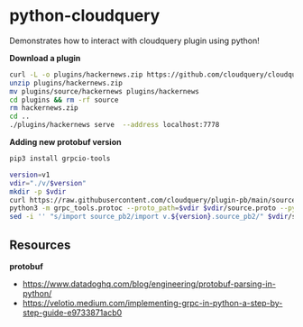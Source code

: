 # python-cloudquery
Demonstrates how to interact with cloudquery plugin using python!

**Download a plugin**  
```sh
curl -L -o plugins/hackernews.zip https://github.com/cloudquery/cloudquery/releases/download/plugins-source-hackernews-v1.3.1/hackernews_darwin_arm64.zip
unzip plugins/hackernews.zip
mv plugins/source/hackernews plugins/hackernews
cd plugins && rm -rf source 
rm hackernews.zip
cd ..
./plugins/hackernews serve  --address localhost:7778
```

**Adding new protobuf version**  
```sh
pip3 install grpcio-tools

version=v1
vdir="./v/$version"
mkdir -p $vdir
curl https://raw.githubusercontent.com/cloudquery/plugin-pb/main/source/$version/source.proto > "${vdir}/source.proto"
python3 -m grpc_tools.protoc --proto_path=$vdir $vdir/source.proto --python_out=$vdir --grpc_python_out=$vdir
sed -i '' "s/import source_pb2/import v.${version}.source_pb2/" $vdir/source_pb2_grpc.py
```


## Resources
**protobuf**  
- https://www.datadoghq.com/blog/engineering/protobuf-parsing-in-python/
- https://velotio.medium.com/implementing-grpc-in-python-a-step-by-step-guide-e9733871acb0
